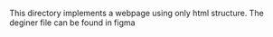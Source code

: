This directory implements a webpage using only html structure.
The deginer file can be found in figma

